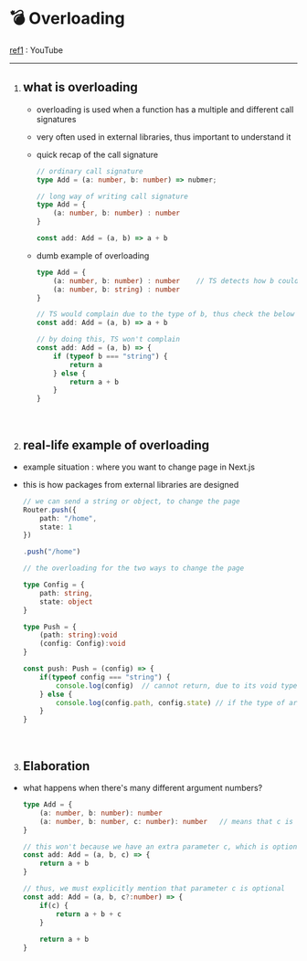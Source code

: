 # 💣 Overloading

[ref1](https://www.youtube.com/watch?v=RBK1id3iKHg) : YouTube

---

1. ## what is overloading

   - overloading is used when a function has a multiple and different call signatures

   - very often used in external libraries, thus important to understand it

   - quick recap of the call signature

     ```typescript
     // ordinary call signature
     type Add = (a: number, b: number) => nubmer;
     
     // long way of writing call signature
     type Add = {
         (a: number, b: number) : number
     }
     
     const add: Add = (a, b) => a + b
     ```

   - dumb example of overloading

     ```typescript
     type Add = {
         (a: number, b: number) : number	// TS detects how b could be both number or string
         (a: number, b: string) : number
     }
     
     // TS would complain due to the type of b, thus check the below function
     const add: Add = (a, b) => a + b
     
     // by doing this, TS won't complain
     const add: Add = (a, b) => {
         if (typeof b === "string") {
             return a
         } else {
             return a + b
         }
     }
     ```

     <br>

2. ## real-life example of overloading

  - example situation :  where you want to change page in Next.js

  - this is how packages from external libraries are designed

    ```typescript
    // we can send a string or object, to change the page 
    Router.push({
        path: "/home",
        state: 1
    })
    
    .push("/home")
    ```

    ```typescript
    // the overloading for the two ways to change the page
    
    type Config = {
        path: string,
        state: object
    }
    
    type Push = {
        (path: string):void
        (config: Config):void
    }
    
    const push: Push = (config) => {
        if(typeof config === "string") {
            console.log(config)  // cannot return, due to its void type
        } else {
            console.log(config.path, config.state) // if the type of argument is object, can choose 
        }
    }
    ```

    <br>

3. ## Elaboration

  - what happens when there's many different argument numbers?

    ```typescript
    type Add = {
        (a: number, b: number): number
        (a: number, b: number, c: number): number	// means that c is optional
    }
    
    // this won't because we have an extra parameter c, which is optional
    const add: Add = (a, b, c) => {
        return a + b
    }
    
    // thus, we must explicitly mention that parameter c is optional
    const add: Add = (a, b, c?:number) => {
        if(c) {
            return a + b + c
        }
        
        return a + b
    }
    ```

    
